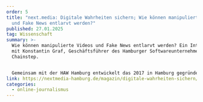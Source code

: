 ```yaml
---
order: 5
title: "next.media: Digitale Wahrheiten sichern; Wie können manipulierte Videos
  und Fake News entlarvt werden?"
published: 27.01.2025
tag: Wissenschaft
summary: >-
  Wie können manipulierte Videos und Fake News entlarvt werden? Ein Interview
  mit Konstantin Graf, Geschäftsführer des Hamburger Softwareunternehmens
  Chainstep.


  Gemeinsam mit der HAW Hamburg entwickelt das 2017 in Hamburg gegründete Softwareunternehmen Chainstep Technologien, um Manipulationen in digitalen Inhalten zu erkennen und deren Authentizität sicherzustellen. Konstantin Graf, Geschäftsführer von Chainstep, gibt einen Einblick in die technische Umsetzung und die Ziele des Projekts.
link: https://nextmedia-hamburg.de/magazin/digitale-wahrheiten-sichern/
categories:
  - online-journalismus
---
```

